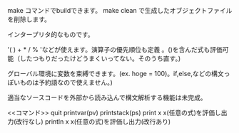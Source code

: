 make コマンドでbuildできます。
make clean で生成したオブジェクトファイルを削除します。

インタープリタ的なものです。

'( ) + * / % 'などが使えます。演算子の優先順位も定義 。()を含んだ式も評価可能（したつもりだったけどうまくいってない。そのうち直す。)

グローバル環境に変数を束縛できます。(ex. hoge = 100)。if,else,などの構文っぽいものは予約語なので使えません。)

適当なソースコードを外部から読み込んで構文解析する機能は未完成。


<<コマンド>>
quit 
printvar(pv)
printstack(ps)
print x   x(任意の式)を評価し出力(改行なし)
println x x(任意の式)を評価し出力(改行あり)

